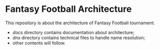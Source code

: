 # Fantasy Football Architecture
This repository is about the architecture of Fantasy Football tournament.
* _docs_ directory contains documentation about architecture;
* _dns_ directory contains technical files to handle name resolution;
* other contents will follow.
